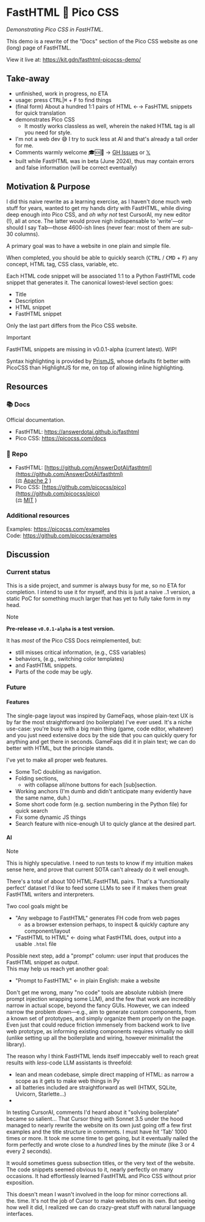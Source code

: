 # FastHTML 🧡 Pico CSS
*Demonstrating Pico CSS in FastHTML.*

This demo is a rewrite of the "Docs" section of the Pico CSS website as one (long) page of FastHTML.

View it live at: <https://kit.gdn/fasthtml-picocss-demo/>

## Take-away

- unfinished, work in progress, no ETA
- usage: press <kbd>CTRL</kbd>|<kbd>⌘</kbd> + <kbd>F</kbd> to find things
- (final form) About a hundred 1:1 pairs of HTML ←→ FasHTML snippets for quick translation
- demonstrates Pico CSS 
  - It mostly works classless as well, wherein the naked HTML tag is all you need for style.
- I'm not a web dev 😅 I try to suck less at AI and that's already a tall order for me.
- Comments warmly welcome 🎓🆘🙏 → [GH Issues](https://github.com/agenkit/demo-fasthtml-picocss/issues) or [𝕏](https://x.com/x__kit)
- built while FastHTML was in beta (June 2024), thus may contain errors and false information (will be correct eventually)



## Motivation & Purpose

I did this naive rewrite as a learning exercise, as I haven't done much web stuff for years, wanted to get my hands dirty with FastHTML, while diving deep enough into Pico CSS, and *oh why not* test CursorAI, my new editor (!), all at once. The latter would prove nigh indispensable to 'write'—or should I say <kbd>Tab</kbd>—those 4600-ish lines (never fear: most of them are sub-30 columns).

A primary goal was to have a website in one plain and simple file. 

When completed, you should be able to quickly search (<kbd>CTRL</kbd> / <kbd>CMD</kbd> + <kbd>F</kbd>) any concept, HTML tag, CSS class, variable, etc.

Each HTML code snippet will be associated 1:1 to a Python FastHTML code snippet that generates it. The canonical lowest-level section goes:

- Title
- Description
- HTML snippet
- FastHTML snippet

Only the last part differs from the Pico CSS website.

> [!IMPORTANT]
> FastHTML snippets are missing in v0.0.1-alpha (current latest). WIP!

Syntax highlighting is provided by [PrismJS](https://prismjs.com/), whose defaults fit better with PicoCSS than HighlightJS for me, on top of allowing inline highlighting.



## Resources

### 📚 Docs
Official documentation. <!-- and other useful resources. -->

- FastHTML: <https://answerdotai.github.io/fasthtml>
- Pico CSS: <https://picocss.com/docs>

### 🧬 Repo

- FastHTML: [https://github.com/AnswerDotAI/fasthtml](https://github.com/AnswerDotAI/fasthtml)  
(⚖️ [Apache 2](https://github.com/AnswerDotAI/fasthtml/blob/main/LICENSE) )
- Pico CSS: [https://github.com/picocss/pico](https://github.com/picocss/pico)  
(⚖️ [MIT](https://github.com/picocss/pico/blob/main/LICENSE.md) )

### Additional resources

Examples: <https://picocss.com/examples>  
Code: <https://github.com/picocss/examples>




## Discussion

### Current status

This is a side project, and summer is always busy for me, so no ETA for completion. I intend to use it for myself, and this is just a naive ..1 version, a static PoC for something much larger that has yet to fully take form in my head.

> [!NOTE]
> **Pre-release `v0.0.1-alpha` is a test version.**  
> 
> It has *most* of the Pico CSS Docs reimplemented, but:
> 
> - still misses critical information, (e.g., CSS variables)
> - behaviors, (e.g., switching color templates)
> - and FastHTML snippets.
> - Parts of the code may be ugly.



### Future



#### Features

The single-page layout was inspired by GameFaqs, whose plain-text UX is by far the most straightforward (no boilerplate) I've ever used. It's a niche use-case: you're busy with a big main thing (game, code editor, whatever) and you just need extensive docs by the side that you can quickly query for anything and get there in seconds. GameFaqs did it in plain text; we can do better with HTML, but the principle stands.

I've yet to make all proper web features.

- Some ToC doubling as navigation.
- Folding sections,
  - with collapse all/none buttons for each \[sub\]section.
- Working anchors (I'm dumb and didn't anticipate many evidently have the same name, duh.)
- Some short code form (e.g. section numbering in the Python file) for quick search
- Fix some dynamic JS things
- Search feature with nice-enough UI to quicly glance at the desired part.



#### AI

> [!NOTE] 
> This is highly speculative. I need to run tests to know if my intuition makes sense here, and prove that current SOTA can't already do it well enough.

There's a total of about 100 HTML:FastHTML pairs. That's a 'functionally perfect' dataset I'd like to feed some LLMs to see if it makes them great FastHTML writers and interpreters.

Two cool goals might be

- "Any webpage to FastHTML" generates FH code from web pages
  - as a browser extension perhaps, to inspect & quickly capture any component/layout
- "FastHTML to HTML" ← doing what FastHTML does, output into a usable `.html` file

Possible next step, add a "prompt" column: user input that produces the FastHTML snippet as output.  
This may help us reach yet another goal:

- "Prompt to FastHTML" ← in plain English: make a website

Don't get me wrong, many "no code" tools are absolute rubbish (mere prompt injection wrapping some LLM), and the few that work are incredibly narrow in actual scope, beyond the fancy GUIs. However, we can indeed narrow the problem down—e.g., aim to generate custom components, from a known set of prototypes, and simply organize them properly on the page. Even just that could reduce friction immensely from backend work to live web prototype, as informing existing components requires virtually no skill (unlike setting up all the boilerplate and wiring, however minimalist the library).

The reason why I think FastHTML lends itself impeccably well to reach great results with *less*-code LLM assistants is threefold:

- lean and mean codebase, simple direct mapping of HTML: as narrow a scope as it gets to make web things in Py
- all batteries included are straightforward as well (HTMX, SQLite, Uvicorn, Starlette…)
- 

In testing CursorAI, comments I'd heard about it "solving boilerplate" became so salient… That Cursor thing with Sonnet 3.5 under the hood managed to nearly rewrite the website on its own just going off a few first examples and the title structure in comments. I must have hit 'Tab' 1000 times or more. It took me some time to get going, but it eventually nailed the form perfectly and wrote close to a *hundred* lines by the *minute* (like 3 or 4 every 2 seconds).

It would sometimes guess subsection titles, or the very text of the website. The code snippets seemed obvious to it, nearly perfectly on many occasions. It had effortlessly learned FastHTML and Pico CSS without prior exposition.

This doesn't mean I wasn't involved in the loop for minor corrections all. the. time. It's not the job of Cursor to make websites on its own. But seeing how well it did, I realized we can do crazy-great stuff with natural language interfaces.



##




